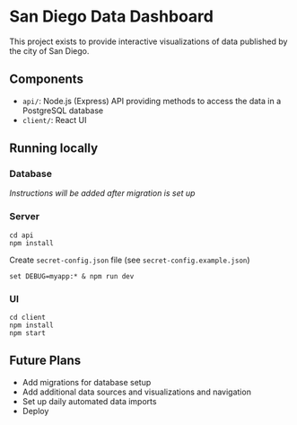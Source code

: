 # San Diego Data Dashboard

This project exists to provide interactive visualizations of data published by the city of San Diego.

## Components
- `api/`: Node.js (Express) API providing methods to access the data in a PostgreSQL database
- `client/`: React UI

## Running locally

### Database
*Instructions will be added after migration is set up*

### Server
```
cd api
npm install
```
Create `secret-config.json` file (see `secret-config.example.json`)
```
set DEBUG=myapp:* & npm run dev
```

### UI
```
cd client
npm install
npm start
```

## Future Plans
- Add migrations for database setup
- Add additional data sources and visualizations and navigation
- Set up daily automated data imports
- Deploy
